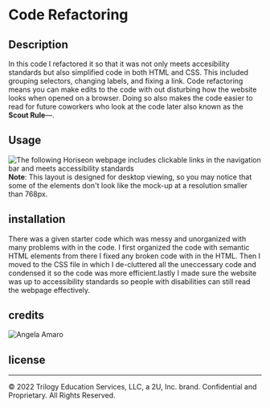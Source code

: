 # Code Refactoring

## Description
In this code I refactored it so that it was not only meets accesibility standards but also simplified code in both HTML and CSS. This included grouping selectors, changing labels, and fixing a link. Code refactoring means you can make edits to the code with out disturbing how the website looks when opened on a browser. Doing so also makes the code easier to read for future coworkers who look at the code later also known as the **Scout Rule**&mdash;.



## Usage

![The following Horiseon webpage includes clickable links in the navigation bar and meets accessibility standards](01-html-css-git-homework-demo.png)
**Note**: This layout is designed for desktop viewing, so you may notice that some of the elements don't look like the mock-up at a resolution smaller than 768px.


## installation

There was a given starter code which was messy and unorganized with many problems with in the code. I first organized the code with semantic HTML elements from there I fixed any broken code with in the HTML. Then I moved to the CSS file in which I de-cluttered all the uneccessary code and condensed it so the code was more efficient.lastly I made sure the website was up to accessibility standards so people with disabilities can still read the webpage effectively.


## credits
![Angela Amaro](https://github.com/Angela-Amaro)

## license
---
© 2022 Trilogy Education Services, LLC, a 2U, Inc. brand. Confidential and Proprietary. All Rights Reserved.